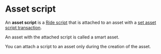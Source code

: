 # Asset script

An **asset script** is a [Ride script](/en/ride/script) that is attached to an asset with a [set asset script transaction](/en/blockchain/transaction-type/set-asset-script-transaction).

An asset with the attached script is called a smart asset.

You can attach a script to an asset only during the creation of the asset.
